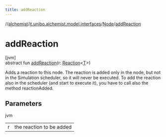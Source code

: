 ```yaml
---
title: addReaction
---
```

//[alchemist](../../../index.html)/[it.unibo.alchemist.model.interfaces](../index.html)/[Node](index.html)/[addReaction](add-reaction.html)



# addReaction



[jvm]\
abstract fun [addReaction](add-reaction.html)(r: [Reaction](../-reaction/index.html)<[T](index.html)>)



Adds a reaction to this node. The reaction is added only in the node, but not in the Simulation scheduler, so it will never be executed. To add the reaction also in the scheduler (and start to execute it), you have to call also the method reactionAdded.



## Parameters


jvm

| | |
|---|---|
| r | the reaction to be added |




